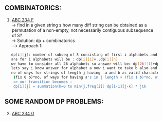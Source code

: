 **COMBINATORICS:**
--
1. [ABC 234 F](https://atcoder.jp/contests/abc234/tasks/abc234_f?lang=en)\
-> find in a given string s how many diff string can be obtained as a permutation of a non-empty, not necessarily contiguous subsequence of S?\
-> Solution: dp + combinatorics\
--> Approach 1:
```sh
   dp[i][j]: number of subseq of S consisting of first i alphabets and of length j, and their permutations
   ans for i alphabets will be : dp[i][1]+..dp[i][n]
   we have to consider all 26 alphabets so answer will be: dp[26][1]+dp[26][2]+....dp[26][n]
   lets say i know answer for alphabet a now i want to take b also and find answer
   no of ways for strings of length j having  a and b as valid characters:
    (fix 0 b)*no. of ways for having a's in j length + (fix 1 b)*no. of ways for having a's in j-1 length + .... + (fix min(freq[b],j)=k b)*no. of ways for having a's in j-k length
    => our transition becomes :
    dp[i][j] = summation(k=0 to min(j,freq[i]) dp[i-1][j-k] * jCk
```







**SOME RANDOM DP PROBLEMS:**
--
2. [ABC 234 G](https://atcoder.jp/contests/abc234/tasks/abc234_g?lang=en)
